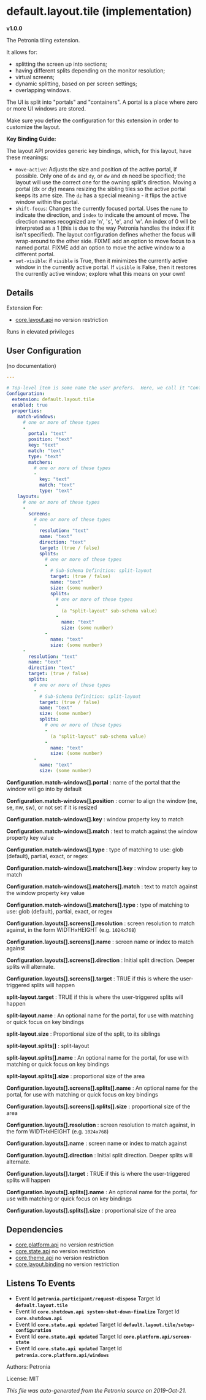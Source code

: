 # default.layout.tile (implementation)
**v1.0.0**

The Petronia tiling extension.


It allows for:
* splitting the screen up into sections;
* having different splits depending on the monitor resolution;
* virtual screens;
* dynamic splitting, based on per screen settings;
* overlapping windows.


The UI is split into "portals" and "containers".  A portal is a place where
zero or more UI windows are stored.


Make sure you define the configuration for this extension in order to customize
the layout.


**Key Binding Guide:**


The layout API provides generic key bindings, which, for this layout, have these meanings:


* `move-active`: Adjusts the size and position of the active portal, if possible.
Only one of `dx` and `dy`, or `dw` and `dh` need be specified; the layout will
use the correct one for the owning split's direction.
Moving a portal (dx or dy) means resizing the sibling tiles so the active portal
keeps its ame size.
The `dz` has a special meaning - it flips the active window within the portal.
* `shift-focus`: Changes the currently focused portal.  Uses the `name` to indicate
the direction, and `index` to indicate the amount of move.  The direction names
recognized are 'n', 's', 'e', and 'w'.  An index of 0 will be interpreted as a 1
(this is due to the way Petronia handles the index if it isn't specified).
The layout configuration defines whether the focus will wrap-around to the other side.
FIXME add an option to move focus to a named portal.
FIXME add an option to move the active window to a different portal.
* `set-visible`: if `visible` is True, then it minimizes the currently active
window in the currently active portal.  If `visible` is False, then it restores the
currently active window; explore what this means on your own!



## Details

Extension For:
* [core.layout.api](core.layout.api.md)
  no version restriction


Runs in elevated privileges

## User Configuration


(no documentation)

```yaml
---

# Top-level item is some name the user prefers.  Here, we call it "Configuration".
Configuration:
  extension: default.layout.tile
  enabled: true
  properties:
    match-windows:
      # one or more of these types
      -
        portal: "text"
        position: "text"
        key: "text"
        match: "text"
        type: "text"
        matchers:
          # one or more of these types
          -
            key: "text"
            match: "text"
            type: "text"
    layouts:
      # one or more of these types
      -
        screens:
          # one or more of these types
          -
            resolution: "text"
            name: "text"
            direction: "text"
            target: (true / false)
            splits:
              # one or more of these types
              -
                # Sub-Schema Definition: split-layout
                target: (true / false)
                name: "text"
                size: (some number)
                splits:
                  # one or more of these types
                  -
                    (a "split-layout" sub-schema value)
                  -
                    name: "text"
                    size: (some number)
              -
                name: "text"
                size: (some number)
      -
        resolution: "text"
        name: "text"
        direction: "text"
        target: (true / false)
        splits:
          # one or more of these types
          -
            # Sub-Schema Definition: split-layout
            target: (true / false)
            name: "text"
            size: (some number)
            splits:
              # one or more of these types
              -
                (a "split-layout" sub-schema value)
              -
                name: "text"
                size: (some number)
          -
            name: "text"
            size: (some number)

```


**Configuration.match-windows[].portal** : name of the portal that the window will go into by default

**Configuration.match-windows[].position** : corner to align the window (ne, se, nw, sw), or not set if it is resized

**Configuration.match-windows[].key** : window property key to match

**Configuration.match-windows[].match** : text to match against the window property key value

**Configuration.match-windows[].type** : type of matching to use: glob (default), partial, exact, or regex

**Configuration.match-windows[].matchers[].key** : window property key to match

**Configuration.match-windows[].matchers[].match** : text to match against the window property key value

**Configuration.match-windows[].matchers[].type** : type of matching to use: glob (default), partial, exact, or regex

**Configuration.layouts[].screens[].resolution** : screen resolution to match against, in the form WIDTHxHEIGHT (e.g. `1024x768`)

**Configuration.layouts[].screens[].name** : screen name or index to match against

**Configuration.layouts[].screens[].direction** : Initial split direction.  Deeper splits will alternate.

**Configuration.layouts[].screens[].target** : TRUE if this is where the user-triggered splits will happen

**split-layout.target** : TRUE if this is where the user-triggered splits will happen

**split-layout.name** : An optional name for the portal, for use with matching or quick focus on key bindings

**split-layout.size** : Proportional size of the split, to its siblings

**split-layout.splits[]** : split-layout

**split-layout.splits[].name** : An optional name for the portal, for use with matching or quick focus on key bindings

**split-layout.splits[].size** : proportional size of the area

**Configuration.layouts[].screens[].splits[].name** : An optional name for the portal, for use with matching or quick focus on key bindings

**Configuration.layouts[].screens[].splits[].size** : proportional size of the area

**Configuration.layouts[].resolution** : screen resolution to match against, in the form WIDTHxHEIGHT (e.g. `1024x768`)

**Configuration.layouts[].name** : screen name or index to match against

**Configuration.layouts[].direction** : Initial split direction.  Deeper splits will alternate.

**Configuration.layouts[].target** : TRUE if this is where the user-triggered splits will happen

**Configuration.layouts[].splits[].name** : An optional name for the portal, for use with matching or quick focus on key bindings

**Configuration.layouts[].splits[].size** : proportional size of the area





## Dependencies

* [core.platform.api](core.platform.api.md)
  no version restriction
* [core.state.api](core.state.api.md)
  no version restriction
* [core.theme.api](core.theme.api.md)
  no version restriction
* [core.layout.binding](core.layout.binding.md)
  no version restriction






## Listens To Events

* Event Id **`petronia.participant/request-dispose`**
  Target Id **`default.layout.tile`**
* Event Id **`core.shutdown.api system-shut-down-finalize`**
  Target Id **`core.shutdown.api`**
* Event Id **`core.state.api updated`**
  Target Id **`default.layout.tile/setup-configuration`**
* Event Id **`core.state.api updated`**
  Target Id **`core.platform.api/screen-state`**
* Event Id **`core.state.api updated`**
  Target Id **`petronia.core.platform.api/windows`**



Authors: Petronia

License: MIT

*This file was auto-generated from the Petronia source on 2019-Oct-21.*
